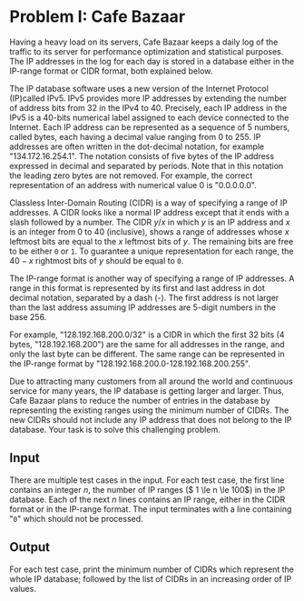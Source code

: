 # Problem I: Cafe Bazaar

Having a heavy load on its servers, Cafe Bazaar keeps a daily log of the traffic to its server for performance optimization and statistical purposes. The IP addresses in the log for each day is stored in a database either in the IP-range format or CIDR format, both explained below.

The IP database software uses a new version of the Internet Protocol (IP)called IPv5. IPv5 provides more IP addresses by extending the number of address bits from 32 in the IPv4 to 40. Precisely, each IP address in the IPv5 is a 40-bits numerical label assigned to each device connected to the Internet. Each IP address can be represented as a sequence of 5 numbers, called bytes, each having a decimal value ranging from 0 to 255. IP addresses are often written in the dot-decimal notation, for example "134.172.16.254.1". The notation consists of five bytes of the IP address expressed in decimal and separated by periods. Note that in this notation the leading zero bytes are not removed. For example, the correct representation of an address with numerical value 0 is "0.0.0.0.0".

Classless Inter-Domain Routing (CIDR) is a way of specifying a range of IP addresses. A CIDR looks like a normal IP address except that it ends with a slash followed by a number. The CIDR $y / x$ in which $y$ is an IP address and $x$ is an integer from 0 to 40 (inclusive), shows a range of addresses whose $x$ leftmost bits are equal to the $x$ leftmost bits of $y$. The remaining bits are free to be either `0` or `1`. To guarantee a unique representation for each range, the $40 - x$ rightmost bits of $y$ should be equal to `0`.

The IP-range format is another way of specifying a range of IP addresses. A range in this format is represented by its first and last address in dot decimal notation, separated by a dash (-). The first address is not larger than the last address assuming IP addresses are 5-digit numbers in the base 256.

For example, "128.192.168.200.0/32"  is a CIDR in which the first 32 bits (4 bytes, "128.192.168.200") are the same for all addresses in the range, and only the last byte can be different. The same range can be represented in the IP-range format by "128.192.168.200.0-128.192.168.200.255".

Due to attracting many customers from all around the world and continuous service for many years, the IP database is getting larger and larger. Thus, Cafe Bazaar plans to reduce the number of entries in the database by representing the existing ranges using the minimum number of CIDRs. The new CIDRs should not include any IP address that does not belong to the IP database. Your task is to solve this challenging problem.

## Input

There are multiple test cases in the input. For each test case, the first line contains an integer $n$, the number of IP ranges ($ 1 \le n \le 100$) in the IP database. Each of the next $n$ lines contains an IP range, either in the CIDR format or in the IP-range format. The input terminates with a line containing "`0`" which should not be processed.

## Output

For each test case, print the minimum number of CIDRs which represent the whole IP database; followed by the list of CIDRs in an increasing order of IP values.
